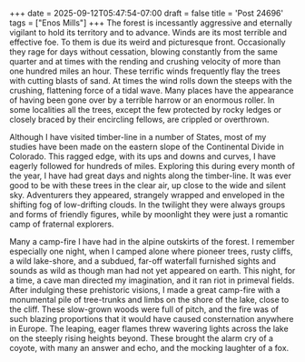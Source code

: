 +++
date = 2025-09-12T05:47:54-07:00
draft = false
title = 'Post 24696'
tags = ["Enos Mills"]
+++
The forest is incessantly aggressive and eternally vigilant to hold its territory and to advance. Winds are its most terrible and effective foe. To them is due its weird and picturesque front. Occasionally they rage for days without cessation, blowing constantly from the same quarter and at times with the rending and crushing velocity of more than one hundred miles an hour. These terrific winds frequently flay the trees with cutting blasts of sand. At times the wind rolls down the steeps with the crushing, flattening force of a tidal wave. Many places have the appearance of having been gone over by a terrible harrow or an enormous roller. In some localities all the trees, except the few protected by rocky ledges or closely braced by their encircling fellows, are crippled or overthrown.

Although I have visited timber-line in a number of States, most of my studies have been made on the eastern slope of the Continental Divide in Colorado. This ragged edge, with its ups and downs and curves, I have eagerly followed for hundreds of miles. Exploring this during every month of the year, I have had great days and nights along the timber-line. It was ever good to be with these trees in the clear air, up close to the wide and silent sky. Adventurers they appeared, strangely wrapped and enveloped in the shifting fog of low-drifting clouds. In the twilight they were always groups and forms of friendly figures, while by moonlight they were just a romantic camp of fraternal explorers.

Many a camp-fire I have had in the alpine outskirts of the forest. I remember especially one night, when I camped alone where pioneer trees, rusty cliffs, a wild lake-shore, and a subdued, far-off waterfall furnished sights and sounds as wild as though man had not yet appeared on earth. This night, for a time, a cave man directed my imagination, and it ran riot in primeval fields. After indulging these prehistoric visions, I made a great camp-fire with a monumental pile of tree-trunks and limbs on the shore of the lake, close to the cliff. These slow-grown woods were full of pitch, and the fire was of such blazing proportions that it would have caused consternation anywhere in Europe. The leaping, eager flames threw wavering lights across the lake on the steeply rising heights beyond. These brought the alarm cry of a coyote, with many an answer and echo, and the mocking laughter of a fox.
